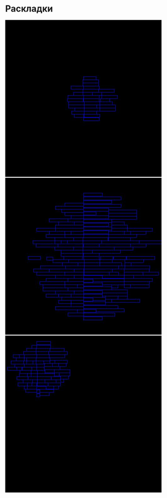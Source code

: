 ﻿# Раскладки

![](Images/LayoutImage1.jpg)
![](Images/LayoutImage2.jpg)
![](Images/LayoutImage3.jpg)